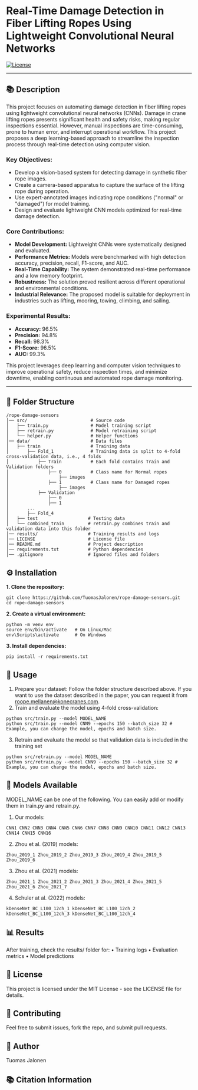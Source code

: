 # **Real-Time Damage Detection in Fiber Lifting Ropes Using Lightweight Convolutional Neural Networks**

[![License](https://img.shields.io/badge/license-MIT-blue.svg)](LICENSE)

---
## **📚 Description**
This project focuses on automating damage detection in fiber lifting ropes using lightweight convolutional neural networks (CNNs). Damage in crane lifting ropes presents significant health and safety risks, making regular inspections essential. However, manual inspections are time-consuming, prone to human error, and interrupt operational workflow. This project proposes a deep learning-based approach to streamline the inspection process through real-time detection using computer vision.

### **Key Objectives:**
- Develop a vision-based system for detecting damage in synthetic fiber rope images.
- Create a camera-based apparatus to capture the surface of the lifting rope during operation.
- Use expert-annotated images indicating rope conditions ("normal" or "damaged") for model training.
- Design and evaluate lightweight CNN models optimized for real-time damage detection.

### **Core Contributions:**
- **Model Development:** Lightweight CNNs were systematically designed and evaluated.
- **Performance Metrics:** Models were benchmarked with high detection accuracy, precision, recall, F1-score, and AUC.
- **Real-Time Capability:** The system demonstrated real-time performance and a low memory footprint.
- **Robustness:** The solution proved resilient across different operational and environmental conditions.
- **Industrial Relevance:** The proposed model is suitable for deployment in industries such as lifting, mooring, towing, climbing, and sailing.

### **Experimental Results:**
- **Accuracy:** 96.5%
- **Precision:** 94.8%
- **Recall:** 98.3%
- **F1-Score:** 96.5%
- **AUC:** 99.3%

This project leverages deep learning and computer vision techniques to improve operational safety, reduce inspection times, and minimize downtime, enabling continuous and automated rope damage monitoring.

---

## **📂 Folder Structure**
```
/rope-damage-sensors
│── src/                        # Source code
│   ├── train.py                # Model training script
│   ├── retrain.py              # Model retraining script
│   └── helper.py               # Helper functions
│── data/                       # Data files
│   ├── train                   # Training data
│       ├── Fold_1              # Training data is split to 4-fold cross-validation data, i.e., 4 folds
│           ├── Train           # Each fold contains Train and Validation folders
│               ├── 0           # Class name for Normal ropes
│                   ├── images
│               ├── 1           # Class name for Damaged ropes
│                   ├── images
│           ├── Validation
│               ├── 0
│               ├── 1
│       ...
│       ├── Fold_4
│   ├── test                   # Testing data
│   └── combined_train         # retrain.py combines train and validation data into this folder
│── results/                   # Training results and logs
│── LICENSE                    # License file
│── README.md                  # Project description
│── requirements.txt           # Python dependencies
│── .gitignore                 # Ignored files and folders
```

## **⚙️ Installation**
**1.	Clone the repository:**
```
git clone https://github.com/TuomasJalonen/rope-damage-sensors.git
cd rope-damage-sensors
```
**2.	Create a virtual environment:**
```
python -m venv env
source env/bin/activate   # On Linux/Mac
env\Scripts\activate      # On Windows
```
**3.	Install dependencies:**
```
pip install -r requirements.txt
```
## **🧠 Usage**
1.	Prepare your dataset: Follow the folder structure described above. If you want to use the dataset described in the paper, you can request it from roope.mellanen@konecranes.com.
2.	Train and evaluate the model using 4-fold cross-validation:
```
python src/train.py --model MODEL_NAME
python src/train.py --model CNN9 --epochs 150 --batch_size 32 # Example, you can change the model, epochs and batch size.
```
3. Retrain and evaluate the model so that validation data is included in the training set
```
python src/retrain.py --model MODEL_NAME
python src/retrain.py --model CNN9 --epochs 150 --batch_size 32 # Example, you can change the model, epochs and batch size.
```
## **🔬 Models Available**
MODEL_NAME can be one of the following. You can easily add or modify them in train.py and retrain.py.
1. Our models:
```
CNN1 CNN2 CNN3 CNN4 CNN5 CNN6 CNN7 CNN8 CNN9 CNN10 CNN11 CNN12 CNN13 CNN14 CNN15 CNN16
```
2. Zhou et al. (2019) models:
```
Zhou_2019_1 Zhou_2019_2 Zhou_2019_3 Zhou_2019_4 Zhou_2019_5 Zhou_2019_6
```
3. Zhou et al. (2021) models:
```
Zhou_2021_1 Zhou_2021_2 Zhou_2021_3 Zhou_2021_4 Zhou_2021_5 Zhou_2021_6 Zhou_2021_7
```
4. Schuler at al. (2022) models:
```
kDenseNet_BC_L100_12ch_1 kDenseNet_BC_L100_12ch_2 kDenseNet_BC_L100_12ch_3 kDenseNet_BC_L100_12ch_4
```
## **📊 Results**
After training, check the results/ folder for:
	•	Training logs
	•	Evaluation metrics
	•	Model predictions

## **📜 License**
This project is licensed under the MIT License - see the LICENSE file for details.

## **🤝 Contributing**
Feel free to submit issues, fork the repo, and submit pull requests.

## **👤 Author**
Tuomas Jalonen

## 📚 **Citation Information**
